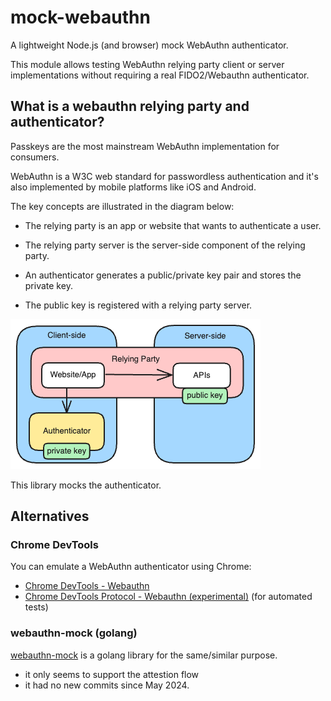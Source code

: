 # mock-webauthn

A lightweight Node.js (and browser) mock WebAuthn authenticator.

This module allows testing WebAuthn relying party client or server implementations
without requiring a real FIDO2/Webauthn authenticator.

## What is a webauthn relying party and authenticator?

Passkeys are the most mainstream WebAuthn implementation for consumers.

WebAuthn is a W3C web standard for passwordless authentication
and it's also implemented by mobile platforms like iOS and Android.

The key concepts are illustrated in the diagram below:

* The relying party is an app or website that wants to authenticate a user.

* The relying party server is the server-side component of the relying party.

* An authenticator generates a public/private key pair and stores the private key.

* The public key is registered with a relying party server.

![webauthn](webauthn.excalidraw.png)

This library mocks the authenticator.

## Alternatives

### Chrome DevTools

You can emulate a WebAuthn authenticator using Chrome:

- [Chrome DevTools - Webauthn](https://developer.chrome.com/docs/devtools/webauthn)
- [Chrome DevTools Protocol - Webauthn (experimental)](https://chromedevtools.github.io/devtools-protocol/tot/WebAuthn/) (for automated tests)

### webauthn-mock (golang)

[webauthn-mock](https://github.com/get-smooth/webauthn-mock) is a golang library for the same/similar purpose.

- it only seems to support the attestion flow
- it had no new commits since May 2024.

